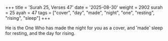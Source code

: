 +++
title = 'Surah 25, Verses 47'
date = '2025-08-30'
weight = 2902
surah = 25
ayah = 47
tags = ["cover", "day", "made", "night", "one", "resting", "rising", "sleep"]
+++

He is the One Who has made the night for you as a cover, and ˹made˺ sleep for resting, and the day for rising.